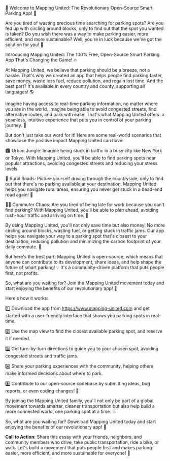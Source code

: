 🎉 Welcome to Mapping United: The Revolutionary Open-Source Smart Parking App! 🚀

Are you tired of wasting precious time searching for parking spots? Are you fed up with circling around blocks, only to find out that the spot you wanted is taken? Do you wish there was a way to make parking easier, more efficient, and more sustainable? Well, you're in luck because we've got the solution for you! 🎉

Introducing Mapping United: The 100% Free, Open-Source Smart Parking App That's Changing the Game! 🔥

At Mapping United, we believe that parking should be a breeze, not a hassle. That's why we created an app that helps people find parking faster, save money, waste less fuel, reduce pollution, and regain lost time. And the best part? It's available in every country and county, supporting all languages! 🌎

Imagine having access to real-time parking information, no matter where you are in the world. Imagine being able to avoid congested streets, find alternative routes, and park with ease. That's what Mapping United offers: a seamless, intuitive experience that puts you in control of your parking journey. 🚗

But don't just take our word for it! Here are some real-world scenarios that showcase the positive impact Mapping United can have:

🏙️ Urban Jungle: Imagine being stuck in traffic in a busy city like New York or Tokyo. With Mapping United, you'll be able to find parking spots near popular attractions, avoiding congested streets and reducing your stress levels.

🚌 Rural Roads: Picture yourself driving through the countryside, only to find out that there's no parking available at your destination. Mapping United helps you navigate rural areas, ensuring you never get stuck in a dead-end road again! 🚗

🏃‍♀️ Commuter Chaos: Are you tired of being late for work because you can't find parking? With Mapping United, you'll be able to plan ahead, avoiding rush-hour traffic and arriving on time. 💪

By using Mapping United, you'll not only save time but also money! No more circling around blocks, wasting fuel, or getting stuck in traffic jams. Our app helps you navigate your way to a parking spot that's closest to your destination, reducing pollution and minimizing the carbon footprint of your daily commute. 🌟

But here's the best part: Mapping United is open-source, which means that anyone can contribute to its development, share ideas, and help shape the future of smart parking! 💡 It's a community-driven platform that puts people first, not profits.

So, what are you waiting for? Join the Mapping United movement today and start enjoying the benefits of our revolutionary app! 🎉

Here's how it works:

1️⃣ Download the app from https://www.mapping-united.com and get started with a user-friendly interface that shows you parking spots in real-time.

2️⃣ Use the map view to find the closest available parking spot, and reserve it if needed.

3️⃣ Get turn-by-turn directions to guide you to your chosen spot, avoiding congested streets and traffic jams.

4️⃣ Share your parking experiences with the community, helping others make informed decisions about where to park.

5️⃣ Contribute to our open-source codebase by submitting ideas, bug reports, or even coding changes! 🤖

By joining the Mapping United family, you'll not only be part of a global movement towards smarter, cleaner transportation but also help build a more connected world, one parking spot at a time. 💥

So, what are you waiting for? Download Mapping United today and start enjoying the benefits of our revolutionary app! 🎉

**Call to Action:** Share this essay with your friends, neighbors, and community members who drive, take public transportation, ride a bike, or walk. Let's build a movement that puts people first and makes parking easier, more efficient, and more sustainable for everyone! 🚀